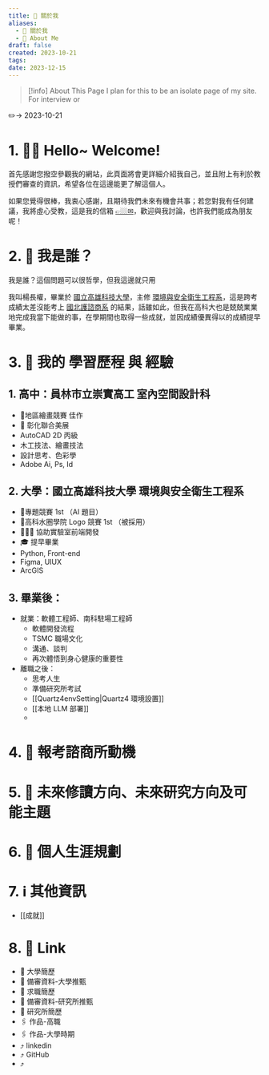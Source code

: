 ```yaml
---
title: 🍄 關於我
aliases:
  - 🍄 關於我
  - 🍄 About Me
draft: false
created: 2023-10-21
tags: 
date: 2023-12-15
---
```


> [!info] About This Page
> I plan for this to be an  isolate page of my site. For interview or 

✏️→ 2023-10-21 

# 1. 👋🏼 Hello~ Welcome!

首先感謝您撥空參觀我的網站，此頁面將會更詳細介紹我自己，並且附上有利於教授們審查的資訊，希望各位在這邊能更了解這個人。

如果您覺得很棒，我衷心感謝，且期待我們未來有機會共事；若您對我有任何建議，我將虛心受教，這是我的信箱 <a href="mailto:C107107142+mySite@nkust.edu.tw, ss1041310413+mySite@gmail.com"><u>👉🏼✉︎</u></a>，歡迎與我討論，也許我們能成為朋友呢！

# 2. 🤔 我是誰？

我是誰？這個問題可以很哲學，但我這邊就只用

我叫楊長權，畢業於 [國立高雄科技大學]()，主修 [環境與安全衛生工程系]()，這是跨考成績太差沒能考上 [國北護諮商系]() 的結果，話雖如此，但我在高科大也是兢兢業業地完成我當下能做的事，在學期間也取得一些成就，並因成績優異得以的成績提早畢業。




# 3. 📜 我的 學習歷程 與 經驗

## 1. 高中：員林市立崇實高工 室內空間設計科
- 🏅地區繪畫競賽 佳作
- 🎨 彰化聯合美展
- AutoCAD 2D 丙級
- 木工技法、繪畫技法
- 設計思考、色彩學
- Adobe Ai, Ps, Id 
## 2. 大學：國立高雄科技大學 環境與安全衛生工程系
- 🏅專題競賽 1st （AI 題目）
- 🏅高科水圈學院 Logo 競賽 1st （被採用）
- 🧑🏼‍💻 協助實驗室前端開發
- 🎓 提早畢業
- Python, Front-end
- Figma, UIUX
- ArcGIS
## 3. 畢業後：
- 就業：軟體工程師、南科駐場工程師
	- 軟體開發流程
	- TSMC 職場文化
	- 溝通、談判
	- 再次體悟到身心健康的重要性
- 離職之後：
	- 思考人生
	- 準備研究所考試
	- [[Quartz4envSetting|Quartz4 環境設置]]
	- [[本地 LLM 部署]]
	- 
# 4. 🚂 報考諮商所動機



# 5. 🚩 未來修讀方向、未來研究方向及可能主題



# 6. 💼 個人生涯規劃



# 7. ℹ️ 其他資訊

- [[成就]]

# 8. 🔗 Link

- 📎 大學簡歷
- 📎 備審資料-大學推甄
- 📎 求職簡歷
- 📎 備審資料-研究所推甄
- 📎 研究所簡歷
- 🖇️ 作品-高職
- 🖇️ 作品-大學時期
- ⤴️ linkedin
- ⤴️ GitHub
- ⤴️ 
